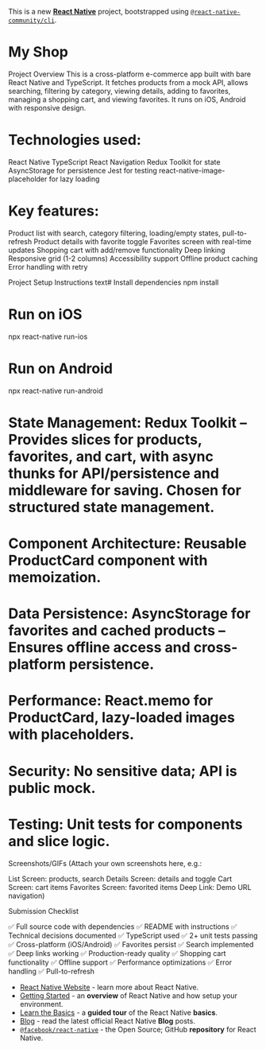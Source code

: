 This is a new [**React Native**](https://reactnative.dev) project, bootstrapped using [`@react-native-community/cli`](https://github.com/react-native-community/cli).

# My Shop
Project Overview
This is a cross-platform e-commerce app built with bare React Native and TypeScript. It fetches products from a mock API, allows searching, filtering by category, viewing details, adding to favorites, managing a shopping cart, and viewing favorites. It runs on iOS, Android with responsive design.

# Technologies used:

React Native
TypeScript
React Navigation
Redux Toolkit for state
AsyncStorage for persistence
Jest for testing
react-native-image-placeholder for lazy loading

# Key features:

Product list with search, category filtering, loading/empty states, pull-to-refresh
Product details with favorite toggle
Favorites screen with real-time updates
Shopping cart with add/remove functionality
Deep linking
Responsive grid (1-2 columns)
Accessibility support
Offline product caching
Error handling with retry

Project Setup Instructions
text# Install dependencies
npm install

# Run on iOS
npx react-native run-ios

# Run on Android
npx react-native run-android

# State Management: Redux Toolkit – Provides slices for products, favorites, and cart, with async thunks for API/persistence and middleware for saving. Chosen for structured state management.
# Component Architecture: Reusable ProductCard component with memoization.
# Data Persistence: AsyncStorage for favorites and cached products – Ensures offline access and cross-platform persistence.
# Performance: React.memo for ProductCard, lazy-loaded images with placeholders.
# Security: No sensitive data; API is public mock.
# Testing: Unit tests for components and slice logic.

Screenshots/GIFs
(Attach your own screenshots here, e.g.:

List Screen: products, search
Details Screen: details and toggle
Cart Screen: cart items
Favorites Screen: favorited items
Deep Link: Demo URL navigation)

Submission Checklist

✅ Full source code with dependencies
✅ README with instructions
✅ Technical decisions documented
✅ TypeScript used
✅ 2+ unit tests passing
✅ Cross-platform (iOS/Android)
✅ Favorites persist
✅ Search implemented
✅ Deep links working
✅ Production-ready quality
✅ Shopping cart functionality
✅ Offline support
✅ Performance optimizations
✅ Error handling
✅ Pull-to-refresh
- [React Native Website](https://reactnative.dev) - learn more about React Native.
- [Getting Started](https://reactnative.dev/docs/environment-setup) - an **overview** of React Native and how setup your environment.
- [Learn the Basics](https://reactnative.dev/docs/getting-started) - a **guided tour** of the React Native **basics**.
- [Blog](https://reactnative.dev/blog) - read the latest official React Native **Blog** posts.
- [`@facebook/react-native`](https://github.com/facebook/react-native) - the Open Source; GitHub **repository** for React Native.
